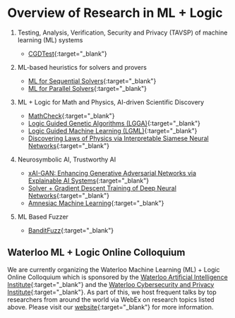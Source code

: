 # Overview of Research in ML + Logic

1. Testing, Analysis, Verification, Security and Privacy (TAVSP) of machine learning (ML) systems
    - [CGDTest](https://simons.berkeley.edu/talks/constrained-gradient-descent-algorithm-testing-neural-networks){:target="_blank"}

2. ML-based heuristics for solvers and provers
    - [ML for Sequential Solvers](https://maplesat.github.io/){:target="_blank"}
    - [ML for Parallel Solvers](https://sites.google.com/view/crypto-sat/home?authuser=0){:target="_blank"}

3. ML + Logic for Math and Physics, AI-driven Scientific Discovery
    - [MathCheck](https://uwaterloo.ca/mathcheck/){:target="_blank"}
    - [Logic Guided Genetic Algorithms (LGGA)](https://dhananjayashok.github.io/LGGA/){:target="_blank"}
    - [Logic Guided Machine Learning (LGML)](https://ml-logic-seminar.github.io/ml_logic_website/lgml.html){:target="_blank"}
    - [Discovering Laws of Physics via Interpretable Siamese Neural Networks](https://ml-logic-seminar.github.io/ml_logic_website/siamese.html){:target="_blank"}

4. Neurosymbolic AI, Trustworthy AI
    - [xAI-GAN: Enhancing Generative Adversarial Networks via Explainable AI Systems](https://ml-logic-seminar.github.io/ml_logic_website/xAIGAN.html){:target="_blank"}
    - [Solver + Gradient Descent Training of Deep Neural Networks](https://dhananjayashok.github.io/Hybrid-Solver-NN-Training/){:target="_blank"}
    - [Amnesiac Machine Learning](https://ml-logic-seminar.github.io/ml_logic_website/amnesiac.html){:target="_blank"}

5. ML Based Fuzzer
    - [BanditFuzz](https://banditfuzz.github.io){:target="_blank"}

## Waterloo ML + Logic Online Colloquium
We are currently organizing the Waterloo Machine Learning (ML) + Logic Online Colloquium which is sponsored by the [Waterloo Artificial Intelligence Institute](https://uwaterloo.ca/artificial-intelligence-institute/){:target="_blank"} and the [Waterloo Cybersecurity and Privacy Institute](https://uwaterloo.ca/cybersecurity-privacy-institute/){:target="_blank"}. As part of this, we host frequent talks by top researchers from around the world via WebEx on research topics listed above. Please visit our [website](https://ml-logic-seminar.github.io/){:target="_blank"} for more information.
